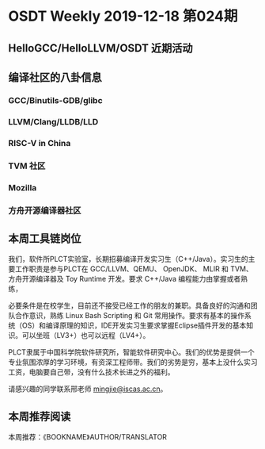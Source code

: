 # OSDT Weekly 2019-12-18 第024期

## HelloGCC/HelloLLVM/OSDT 近期活动

## 编译社区的八卦信息

### GCC/Binutils-GDB/glibc

### LLVM/Clang/LLDB/LLD

### RISC-V in China

### TVM 社区

### Mozilla

### 方舟开源编译器社区

## 本周工具链岗位

我们，软件所PLCT实验室，长期招募编译开发实习生（C++/Java）。实习生的主要工作职责是参与PLCT在 GCC/LLVM、QEMU、 OpenJDK、 MLIR 和 TVM、 方舟开源编译器及 Toy Runtime 开发。要求 C++/Java 编程能力由掌握或者熟练，

必要条件是在校学生，目前还不接受已经工作的朋友的兼职。具备良好的沟通和团队合作意识，熟练 Linux Bash Scripting 和 Git 常用操作。要求有基本的操作系统（OS）和编译原理的知识，IDE开发实习生要求掌握Eclipse插件开发的基本知识。可以坐班（LV3+）也可以远程（LV4+）。

PLCT隶属于中国科学院软件研究所，智能软件研究中心。我们的优势是提供一个专业氛围浓厚的学习环境，有资深工程师带。我们的劣势是穷，基本上没什么实习工资，电脑要自己带，没有什么技术长进之外的福利。

请感兴趣的同学联系邢老师 mingjie@iscas.ac.cn。

## 本周推荐阅读

本周推荐：《BOOKNAME》AUTHOR/TRANSLATOR
